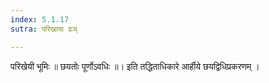 ```yaml
---
index: 5.1.17
sutra: परिखाया ढञ्

---
```

 परिखेयी भूमिः ॥ छयतोः पूर्णोऽवधिः ॥। इति तद्धिताधिकारे आर्हीये छयद्विधिप्रकरणम्‌ ।